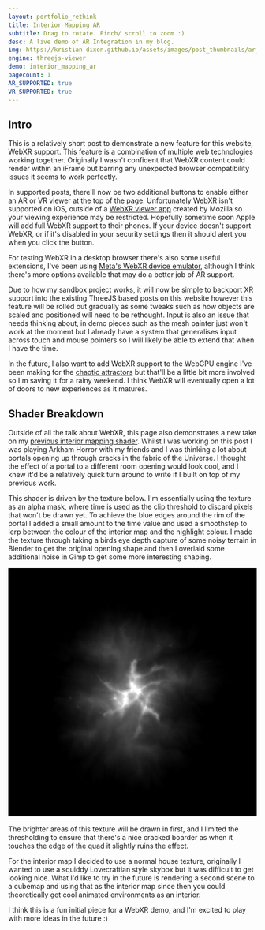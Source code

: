 ```yaml
---
layout: portfolio_rethink
title: Interior Mapping AR
subtitle: Drag to rotate. Pinch/ scroll to zoom :)
desc: A live demo of AR Integration in my blog.
img: https://kristian-dixon.github.io/assets/images/post_thumbnails/ar_interiorthumb.png
engine: threejs-viewer
demo: interior_mapping_ar
pagecount: 1
AR_SUPPORTED: true
VR_SUPPORTED: true
---
```


<div markdown="1" class="pagnated-page-wrapper" data-page-index="0" data-cmd-call='showBuildingScene'>

## Intro

This is a relatively short post to demonstrate a new feature for this website, WebXR support. This feature is a combination of multiple web technologies working together. Originally I wasn't confident that WebXR content could render within an iFrame but barring any unexpected browser compatibility issues it seems to work perfectly.

In supported posts, there'll now be two additional buttons to enable either an AR or VR viewer at the top of the page. Unfortunately WebXR isn't supported on iOS, outside of a [WebXR viewer app](https://apps.apple.com/us/app/webxr-viewer/id1295998056) created by Mozilla so your viewing experience may be restricted. Hopefully sometime soon Apple will add full WebXR support to their phones. If your device doesn't support WebXR, or if it's disabled in your security settings then it should alert you when you click the button.

For testing WebXR in a desktop browser there's also some useful extensions, I've been using [Meta's WebXR device emulator](https://microsoftedge.microsoft.com/addons/detail/immersive-web-emulator/hhlkbhldhffpeibcfggfndbkfohndamj), although I think there's more options available that may do a better job of AR support.

Due to how my sandbox project works, it will now be simple to backport XR support into the existing ThreeJS based posts on this website however this feature will be rolled out gradually as some tweaks such as how objects are scaled and positioned will need to be rethought. Input is also an issue that needs thinking about, in demo pieces such as the mesh painter just won't work at the moment but I already have a system that generalises input across touch and mouse pointers so I will likely be able to extend that when I have the time.

In the future, I also want to add WebXR support to the WebGPU engine I've been making for the [chaotic attractors](<../../01/Chaotic Attractors.html>) but that'll be a little bit more involved so I'm saving it for a rainy weekend. I think WebXR will eventually open a lot of doors to new experiences as it matures.



## Shader Breakdown

Outside of all the talk about WebXR, this page also demonstrates a new take on my [previous interior mapping shader](../../02/27/InteriorMapping.html). Whilst I was working on this post I was playing Arkham Horror with my friends and I was thinking a lot about portals opening up through cracks in the fabric of the Universe. I thought the effect of a portal to a different room opening would look cool, and I knew it'd be a relatively quick turn around to write if I built on top of my previous work.

This shader is driven by the texture below. I'm essentially using the texture as an alpha mask, where time is used as the clip threshold to discard pixels that won't be drawn yet. To achieve the blue edges around the rim of the portal I added a small amount to the time value and used a smoothstep to lerp between the colour of the interior map and the highlight colour. I made the texture through taking a birds eye depth capture of some noisy terrain in Blender to get the original opening shape and then I overlaid some additional noise in Gimp to get some more interesting shaping.

![Heightmap](/assets/images/2025/ar_interiormapping/Crack.png)

The brighter areas of this texture will be drawn in first, and I limited the thresholding to ensure that there's a nice cracked boarder as when it touches the edge of the quad it slightly ruins the effect.

For the interior map I decided to use a normal house texture, originally I wanted to use a squiddy Lovecraftian style skybox but it was difficult to get looking nice. What I'd like to try in the future is rendering a second scene to a cubemap and using that as the interior map since then you could theoretically get cool animated environments as an interior.

I think this is a fun initial piece for a WebXR demo, and I'm excited to play with more ideas in the future :)

</div>




